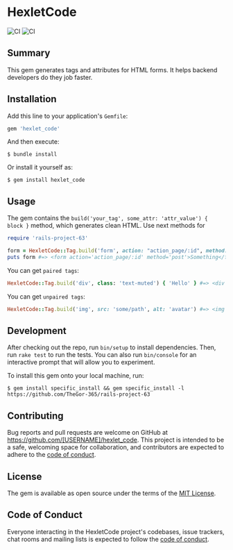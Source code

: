 # HexletCode

![CI](https://github.com/TheGor-365/rails-project-63/blob/main/.github/workflows/main.yml/badge.svg)
![CI](https://github.com/TheGor-365/rails-project-63/blob/main/.github/workflows/hexlet-check.yml/badge.svg)

## Summary

This gem generates tags and attributes for HTML forms. It helps backend developers do they job faster.

## Installation

Add this line to your application's `Gemfile`:

```ruby
gem 'hexlet_code'
```

And then execute:

    $ bundle install

Or install it yourself as:

    $ gem install hexlet_code

## Usage

The gem contains the `build('your_tag', some_attr: 'attr_value') { block }` method, which generates clean HTML. Use next methods for
```ruby
require 'rails-project-63'

form = HexletCode::Tag.build('form', action: "action_page/:id", method: "post") { 'Something' }
puts form #=> <form action='action_page/:id' method='post'>Something</form>
```

You can get `paired tags`:

```ruby
HexletCode::Tag.build('div', class: 'text-muted') { 'Hello' } #=> <div class='text-muted'>Hello</div>
```

You can get `unpaired tags`:

```ruby
HexletCode::Tag.build('img', src: 'some/path', alt: 'avatar') #=> <img src='some/path' alt='avatar'>
```

## Development

After checking out the repo, run `bin/setup` to install dependencies. Then, run `rake test` to run the tests. You can also run `bin/console` for an interactive prompt that will allow you to experiment.

To install this gem onto your local machine, run:
```
$ gem install specific_install && gem specific_install -l https://github.com/TheGor-365/rails-project-63
```

## Contributing

Bug reports and pull requests are welcome on GitHub at https://github.com/[USERNAME]/hexlet_code. This project is intended to be a safe, welcoming space for collaboration, and contributors are expected to adhere to the [code of conduct](https://github.com/[USERNAME]/hexlet_code/blob/master/CODE_OF_CONDUCT.md).

## License

The gem is available as open source under the terms of the [MIT License](https://opensource.org/licenses/MIT).

## Code of Conduct

Everyone interacting in the HexletCode project's codebases, issue trackers, chat rooms and mailing lists is expected to follow the [code of conduct](https://github.com/[USERNAME]/hexlet_code/blob/master/CODE_OF_CONDUCT.md).
